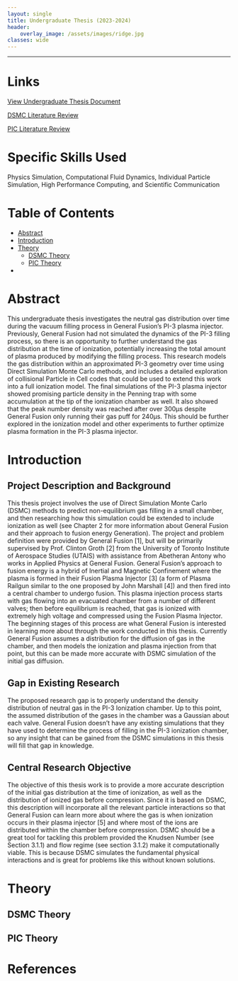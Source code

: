 ```yaml
---
layout: single
title: Undergraduate Thesis (2023-2024)
header:
    overlay_image: /assets/images/ridge.jpg
classes: wide
---
```


--------------------------------

# Links

<a href="/fusion/undergrad_thesis_document.pdf" target="_blank">View Undergraduate Thesis Document</a>

[DSMC Literature Review](/fusion/dsmc_lit_review)

[PIC Literature Review](/fusion/pic_lit_review)

# Specific Skills Used

Physics Simulation, Computational Fluid Dynamics, Individual Particle Simulation, High Performance Computing, and Scientific Communication

# Table of Contents
- [Abstract](#abstract)
- [Introduction](#introduction)
- [Theory](#theory)
    - [DSMC Theory](#dsmc-theory)
    - [PIC Theory](#pic-theory)
- 



# Abstract

This undergraduate thesis investigates the neutral gas distribution over time during the vacuum filling process in General Fusion’s PI-3 plasma injector. Previously, General Fusion had not simulated the dynamics of the PI-3 filling process, so there is an opportunity to further understand the gas distribution at the time of ionization, potentially increasing the total amount of plasma produced by modifying the filling process. This research models the gas distribution within an approximated PI-3 geometry over time using Direct Simulation Monte Carlo methods, and includes a detailed exploration of collisional Particle in Cell codes that could be used to extend this work into a full ionization model. The final simulations of the PI-3 plasma injector showed promising particle density in the Penning trap with some accumulation at the tip of the ionization chamber as well. It also showed that the peak number density was reached after over 300μs despite General Fusion only running their gas puff for 240μs. This should be further explored in the ionization model and other experiments to further optimize plasma formation in the PI-3 plasma injector.


# Introduction

## Project Description and Background

This thesis project involves the use of Direct Simulation Monte Carlo (DSMC) methods to predict non-equilibrium gas filling in a small chamber, and then researching how this simulation could be extended to include ionization as well (see Chapter 2 for more information about General Fusion and their approach to fusion energy Generation). The project and problem definition were provided by General Fusion [1], but will be primarily supervised by Prof. Clinton Groth [2] from the University of Toronto Institute of Aerospace Studies (UTAIS) with assistance from Abetheran Antony who works in Applied Physics at General Fusion. General Fusion’s approach to fusion energy is a hybrid of Inertial and Magnetic Confinement where the plasma is formed in their Fusion Plasma Injector [3] (a form of Plasma Railgun similar to the one proposed by John Marshall [4]) and then fired into a central chamber to undergo fusion. This plasma injection process starts with gas flowing into an evacuated chamber from a number of different valves; then before equilibrium is reached, that gas is ionized with extremely high voltage and compressed using the Fusion Plasma Injector. The beginning stages of this process are what General Fusion is interested in learning more about through the work conducted in this thesis. Currently General Fusion assumes a distribution for the diffusion of gas in the chamber, and then models the ionization and plasma injection from that point, but this can be made more accurate with DSMC simulation of the initial gas diffusion.

## Gap in Existing Research

The proposed research gap is to properly understand the density distribution of neutral gas in the PI-3 Ionization chamber. Up to this point, the assumed distribution of the gases in the chamber was a Gaussian about each valve. General Fusion doesn’t have any existing simulations that they have used to determine the process of filling in the PI-3 ionization chamber, so any insight that can be gained from the DSMC simulations in this thesis will fill that gap in knowledge.

## Central Research Objective

The objective of this thesis work is to provide a more accurate description of the initial gas distribution at the time of ionization, as well as the distribution of ionized gas before compression.
Since it is based on DSMC, this description will incorporate all the relevant particle interactions so
that General Fusion can learn more about where the gas is when ionization occurs in their plasma
injector [5] and where most of the ions are distributed within the chamber before compression.
DSMC should be a great tool for tackling this problem provided the Knudsen Number (see Section
3.1.1) and flow regime (see section 3.1.2) make it computationally viable. This is because DSMC
simulates the fundamental physical interactions and is great for problems like this without known
solutions.

## 


# Theory

## DSMC Theory


## PIC Theory








# References

